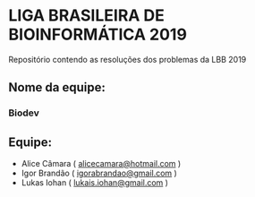 # LIGA BRASILEIRA DE BIOINFORMÁTICA 2019
Repositório contendo as resoluções dos problemas da LBB 2019

## Nome da equipe:

### Biodev ####

## Equipe:

* Alice Câmara ( alicecamara@hotmail.com )
* Igor Brandão ( igorabrandao@gmail.com )
* Lukas Iohan ( lukais.iohan@gmail.com )
